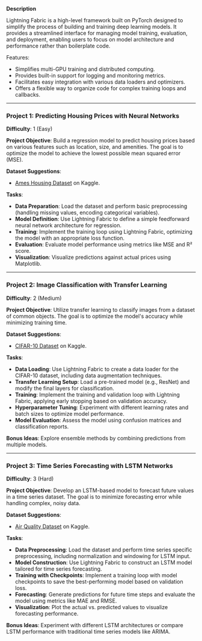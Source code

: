 **Description**

Lightning Fabric is a high-level framework built on PyTorch designed to simplify the process of building and training deep learning models. It provides a streamlined interface for managing model training, evaluation, and deployment, enabling users to focus on model architecture and performance rather than boilerplate code. 

Features:
- Simplifies multi-GPU training and distributed computing.
- Provides built-in support for logging and monitoring metrics.
- Facilitates easy integration with various data loaders and optimizers.
- Offers a flexible way to organize code for complex training loops and callbacks.

---

### Project 1: Predicting Housing Prices with Neural Networks
**Difficulty**: 1 (Easy)

**Project Objective**: Build a regression model to predict housing prices based on various features such as location, size, and amenities. The goal is to optimize the model to achieve the lowest possible mean squared error (MSE).

**Dataset Suggestions**: 
- [Ames Housing Dataset](https://www.kaggle.com/datasets/prestonvong/austin-housing-data) on Kaggle.

**Tasks**:
- **Data Preparation**: Load the dataset and perform basic preprocessing (handling missing values, encoding categorical variables).
- **Model Definition**: Use Lightning Fabric to define a simple feedforward neural network architecture for regression.
- **Training**: Implement the training loop using Lightning Fabric, optimizing the model with an appropriate loss function.
- **Evaluation**: Evaluate model performance using metrics like MSE and R² score.
- **Visualization**: Visualize predictions against actual prices using Matplotlib.

---

### Project 2: Image Classification with Transfer Learning
**Difficulty**: 2 (Medium)

**Project Objective**: Utilize transfer learning to classify images from a dataset of common objects. The goal is to optimize the model's accuracy while minimizing training time.

**Dataset Suggestions**: 
- [CIFAR-10 Dataset](https://www.kaggle.com/c/cifar-10) on Kaggle.

**Tasks**:
- **Data Loading**: Use Lightning Fabric to create a data loader for the CIFAR-10 dataset, including data augmentation techniques.
- **Transfer Learning Setup**: Load a pre-trained model (e.g., ResNet) and modify the final layers for classification.
- **Training**: Implement the training and validation loop with Lightning Fabric, applying early stopping based on validation accuracy.
- **Hyperparameter Tuning**: Experiment with different learning rates and batch sizes to optimize model performance.
- **Model Evaluation**: Assess the model using confusion matrices and classification reports.

**Bonus Ideas**: Explore ensemble methods by combining predictions from multiple models.

---

### Project 3: Time Series Forecasting with LSTM Networks
**Difficulty**: 3 (Hard)

**Project Objective**: Develop an LSTM-based model to forecast future values in a time series dataset. The goal is to minimize forecasting error while handling complex, noisy data.

**Dataset Suggestions**: 
- [Air Quality Dataset](https://www.kaggle.com/datasets/uciml/air-quality-uci) on Kaggle.

**Tasks**:
- **Data Preprocessing**: Load the dataset and perform time series specific preprocessing, including normalization and windowing for LSTM input.
- **Model Construction**: Use Lightning Fabric to construct an LSTM model tailored for time series forecasting.
- **Training with Checkpoints**: Implement a training loop with model checkpoints to save the best-performing model based on validation loss.
- **Forecasting**: Generate predictions for future time steps and evaluate the model using metrics like MAE and RMSE.
- **Visualization**: Plot the actual vs. predicted values to visualize forecasting performance.

**Bonus Ideas**: Experiment with different LSTM architectures or compare LSTM performance with traditional time series models like ARIMA.


